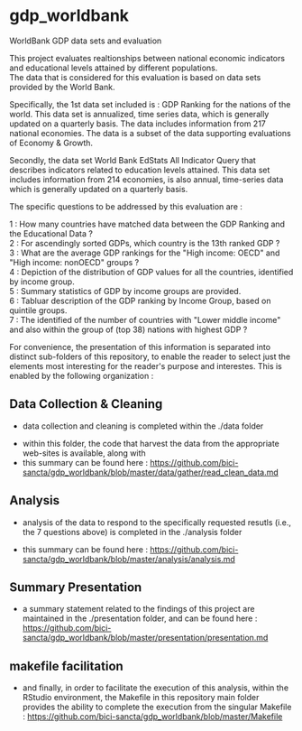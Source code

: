 # gdp_worldbank
WorldBank GDP data sets and evaluation

This project evaluates realtionships between national economic indicators and educational levels attained by different populations.  
The data that is considered for this evaluation is based on data sets provided by the World Bank.  

Specifically, the 1st data set included is : GDP Ranking for the nations of the world. This data set is annualized, time series data, which is generally updated on a quarterly basis. The data includes information from 217 national economies. The data is a subset of the data supporting evaluations of Economy & Growth.

Secondly, the data set World Bank EdStats All Indicator Query that describes indicators related to education levels attained. This data set includes information from 214 economies, is also annual, time-series data which is generally updated on a quarterly basis.

The specific questions to be addressed by this evaluation are :

1 : How many countries have matched data between the GDP Ranking and the Educational Data ?  
2 : For ascendingly sorted GDPs, which country is the 13th ranked GDP  ?  
3 : What are the average GDP rankings for the "High income: OECD" and "High income:
nonOECD" groups ?  
4 : Depiction of the distribution of GDP values for all the countries, identified by income group.  
5 : Summary statistics of GDP by income groups are provided.  
6 : Tabluar description of the GDP ranking by Income Group, based on quintile groups.  
7 : The identified of the number of countries with "Lower middle income" and also within the group of (top 38) nations with highest GDP ?  


For convenience, the presentation of this information is separated into distinct sub-folders of this repository, to enable the reader to select just the elements most interesting for the reader's purpose and interestes. This is enabled by the following organization :  

## __Data Collection & Cleaning__  

* data collection and cleaning is completed within the ./data folder 
 + within this folder, the code that harvest the data from the appropriate web-sites is available, along with 
 + this summary can be found here : https://github.com/bici-sancta/gdp_worldbank/blob/master/data/gather/read_clean_data.md  
 
## __Analysis__  

* analysis of the data to respond to the specifically requested resutls (i.e., the 7 questions above) is completed in the ./analysis folder
 + this summary can be found here :  https://github.com/bici-sancta/gdp_worldbank/blob/master/analysis/analysis.md  
   
   
## __Summary Presentation__  

* a summary statement related to the findings of this project are maintained in the ./presentation folder, and can be found here :   
https://github.com/bici-sancta/gdp_worldbank/blob/master/presentation/presentation.md  


## __makefile facilitation__  
* and finally, in order to facilitate the execution of this analysis, within the RStudio environment, the Makefile in this repository main folder provides the ability to complete the execution from the singular Makefile : https://github.com/bici-sancta/gdp_worldbank/blob/master/Makefile  




 
